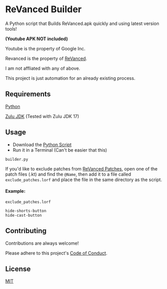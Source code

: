 
# ReVanced Builder

A Python script that Builds ReVanced.apk quickly and using latest version tools!

**(Youtube APK NOT included)**

Youtube is the property of Google Inc.

Revanced is the property of [ReVanced](https://revanced.app/).

I am not affliated with any of above.

This project is just automation for an already existing process.

## Requirements

[Python](https://www.python.org/downloads/)

[Zulu JDK](https://www.azul.com/downloads/?package=jdk#download-openjdk) (Tested with Zulu JDK 17)

## Usage

- Download the [Python Script](https://github.com/lorenzo3421/revanced-builder/releases/latest)
- Run it in a Terminal (Can't be easier that this)
```
builder.py
```
If you'd like to exclude patches from [ReVanced Patches](https://github.com/revanced/revanced-patches/tree/main/src/main/kotlin/app/revanced/patches),
open one of the patch files (.kt) and find the `@Name`,
then add it to a file called `exclude_patches.lorf` and
place the file in the same directory as the script.

#### Example:

`exclude_patches.lorf`
```
hide-shorts-button
hide-cast-button
```

## Contributing

Contributions are always welcome!

Please adhere to this project's
[Code of Conduct](https://github.com/lorenzo3421/revanced-builder/blob/main/.github/CODE_OF_CONDUCT.md).

## License

[MIT](https://choosealicense.com/licenses/mit/)

